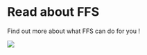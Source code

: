<html>

<body>
  <h1>Read about FFS</h1>
  <p>Find out more about what FFS can do for you ! </p>
  <img src="https://content.codecademy.com/articles/github-pages-via-web-app/happy-ice-cream.gif" />
</body>

</html>
